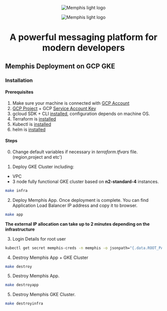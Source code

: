 <div align="center">
  
  ![Memphis light logo](https://github.com/memphisdev/memphis-broker/blob/master/logo-white.png?raw=true#gh-dark-mode-only)
  
</div>

<div align="center">
  
  ![Memphis light logo](https://github.com/memphisdev/memphis-broker/blob/master/logo-black.png?raw=true#gh-light-mode-only)
  
</div>

<div align="center">
<h1>A powerful messaging platform for modern developers</h1>
</div>

## Memphis Deployment on GCP GKE

### Installation

#### Prerequisites
1. Make sure your machine is connected with [GCP Account](https://console.cloud.google.com/)
2. [GCP Project](https://console.cloud.google.com/projectcreate) + GCP [Service Account Key](https://console.cloud.google.com/apis/credentials/serviceaccountkey)
3. gcloud SDK + CLI [installed](https://cloud.google.com/sdk/docs/quickstarts), configuration depends on machine OS.
4. Terraform is [installed](https://learn.hashicorp.com/tutorials/terraform/install-cli?in=terraform/aws-get-started)
5. Kubectl is [installed](https://kubernetes.io/docs/tasks/tools/install-kubectl/)
6. helm is [installed](https://helm.sh/docs/intro/install/)

#### Steps
0. Change default variables if necessary in *terraform.tfvars* file.(region,project and etc')

1. Deploy GKE Cluster including:
  - VPC
  - 3 node fully functional GKE cluster based on **n2-standard-4** instances.
```bash
make infra
```

2. Deploy Memphis App. Once deployment is complete. You can find Application Load Balancer IP address and copy it to browser.
```bash
make app
```

**The external IP allocation can take up to 2 minutes depending on the infrastructure**

3. Login Details for root user
```bash
kubectl get secret memphis-creds -n memphis -o jsonpath="{.data.ROOT_PASSWORD}" | base64 --decode
```
4. Destroy Memphis App + GKE Cluster
```bash
make destroy
```

5. Destroy Memphis App.
```bash
make destroyapp
```

5. Destroy Memphis GKE Cluster.
```bash
make destroyinfra
```

